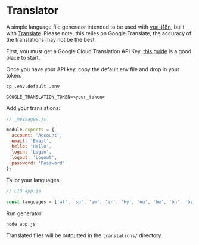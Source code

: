 # Translator

A simple language file generator intended to be used with [vue-i18n](https://kazupon.github.io/vue-i18n/), built with [Translate](https://www.npmjs.com/package/translate). Please note, this relies on Google Translate, the accuracy of the translations may not be the best. 
 
First, you must get a Google Cloud Translation API Key, [this guide](https://translatepress.com/docs/automatic-translation/generate-google-api-key/) is a good place to start.

Once you have your API key, copy the default env file and drop in your token.

```
cp .env.default .env
```

```
GOOGLE_TRANSLATION_TOKEN=<your_token>
```

Add your translations:

```js
// _messages.js

module.exports = {
  account: 'Account',
  email: 'Email',
  hello: 'Hello',
  login: 'Login',
  logout: 'Logout',
  password: 'Password'
};
```

Tailor your languages:

```js
// L10 app.js

const languages = ['af', 'sq', 'am', 'ar', 'hy', 'eu', 'be', 'bn', 'bs', 'bg', 'ca', 'co', 'hr', 'cs', 'da', 'nl', 'et', 'fi', 'fr', 'ka', 'de', 'el', 'he', 'hi', 'hu', 'is', 'id', 'ga', 'it', 'ja', 'ko', 'lo', 'lv', 'lt', 'ne', 'no', 'ps', 'fa', 'pt', 'pa', 'ru', 'sm', 'sr', 'sk', 'sl', 'es', 'sw', 'sv', 'tl', 'th', 'tr', 'uk', 'vi']
```

Run generator
```
node app.js
```

Translated files will be outputted in the `translations/` directory.
